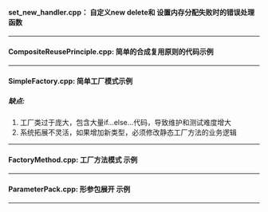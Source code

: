 #### set_new_handler.cpp： 自定义new delete和 设置内存分配失败时的错误处理函数  
***
#### CompositeReusePrinciple.cpp: 简单的合成复用原则的代码示例  
***
#### SimpleFactory.cpp: 简单工厂模式示例  
##### 缺点:
  1. 工厂类过于庞大，包含大量if...else...代码，导致维护和测试难度增大
  2. 系统拓展不灵活，如果增加新类型，必须修改静态工厂方法的业务逻辑
***
#### FactoryMethod.cpp: 工厂方法模式 示例
***
#### ParameterPack.cpp: 形参包展开 示例
***
